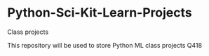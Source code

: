 # Python-Sci-Kit-Learn-Projects
Class projects

This repository will be used to store Python ML class projects Q418
